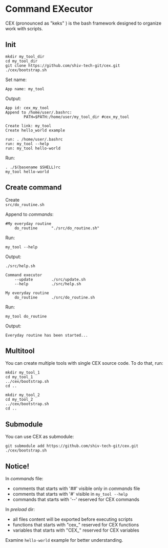 # Command EXecutor
CEX (pronounced as "keks" ) is the bash framework designed to organize work with scripts.  
 

## Init
```
mkdir my_tool_dir
cd my_tool_dir
git clone https://github.com/shiv-tech-git/cex.git
./cex/bootstrap.sh
```
Set name:
```
App name: my_tool
```
Output:
```
App id: cex_my_tool
Append to /home/user/.bashrc:
        PATH=$PATH:/home/user/my_tool_dir #cex_my_tool

Create link: my_tool
Create hello_world example

run: . /home/user/.bashrc
run: my_tool --help
run: my_tool hello-world
```
Run:  
```
. ./$(basename $SHELL)rc
my_tool hello-world
```

## Create command
Create  
`src/do_routine.sh`  

Append to _commands_:
```
#My everyday routine
    do_routine      "./src/do_routine.sh"
```
Run:
```
my_tool --help
```  
Output:
```
./src/help.sh  

Command executor
    --update        ./src/update.sh
    --help          ./src/help.sh

My everyday routine
    do_routine      ./src/do_routine.sh
```
Run:
```
my_tool do_routine
```  
Output:
```
Everyday routine has been started...
``` 

## Multitool
You can create multiple tools with single CEX source code. To do that, run:
```
mkdir my_tool_1
cd my_tool_1
../cex/bootstrap.sh
cd ..

mkdir my_tool_2
cd my_tool_2
../cex/bootstrap.sh
cd ..
```

## Submodule
You can use CEX as submodule:
```
git submodule add https://github.com/shiv-tech-git/cex.git
./cex/bootstrap.sh
```

## Notice!
In _commands_ file: 
  - comments that starts with '##' visible only in _commands_ file
  - comments that starts with '#' visible in `my_tool --help`
  - commands that starts with '--' reserved for CEX commands  

In _preload_ dir:
  - all files content will be exported before executing scripts
  - functions that starts with "cex_" reserved for CEX functions
  - variables that starts with "CEX_" reserved for CEX variables

Examine `hello-world` example for better understanding.
